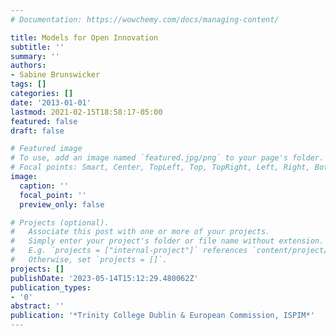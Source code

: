 ```yaml
---
# Documentation: https://wowchemy.com/docs/managing-content/

title: Models for Open Innovation
subtitle: ''
summary: ''
authors:
- Sabine Brunswicker
tags: []
categories: []
date: '2013-01-01'
lastmod: 2021-02-15T18:58:17-05:00
featured: false
draft: false

# Featured image
# To use, add an image named `featured.jpg/png` to your page's folder.
# Focal points: Smart, Center, TopLeft, Top, TopRight, Left, Right, BottomLeft, Bottom, BottomRight.
image:
  caption: ''
  focal_point: ''
  preview_only: false

# Projects (optional).
#   Associate this post with one or more of your projects.
#   Simply enter your project's folder or file name without extension.
#   E.g. `projects = ["internal-project"]` references `content/project/deep-learning/index.md`.
#   Otherwise, set `projects = []`.
projects: []
publishDate: '2023-05-14T15:12:29.480062Z'
publication_types:
- '0'
abstract: ''
publication: '*Trinity College Dublin & European Commission, ISPIM*'
---
```

